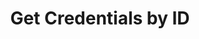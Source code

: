 ---
id: get-claims-by-id
title: Get Credentials by ID
sidebar_label: Get Credentials by ID
description: Get Credentials by ID.
keywords:
  - docs
  - polygon id
  - holder
  - issuer
  - verifier
  - wallet sdk
  - ID
  - credential
---